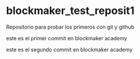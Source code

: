 # blockmaker_test_reposit1
Repositorio para probar los primeros con git y github

este es el primer commit en blockmaker academy

este es el segundo commit en blockmaker academy
